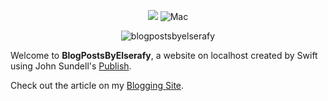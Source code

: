 <p align="center">
    <img src="https://img.shields.io/badge/Swift-5-orange.svg" />
    <img src="https://img.shields.io/badge/platforms-mac-brightgreen.svg?style=flat" alt="Mac"
     />
</p>

<p align="center">
<img src="https://i.imgur.com/Oj6SNLJ.gif" alt="blogpostsbyelserafy">
</a>

Welcome to **BlogPostsByElserafy**, a website on localhost created by Swift using John Sundell's [Publish](https://github.com/JohnSundell/Publish).

Check out the article on my [Blogging Site](https://ahmedelserafy7.github.io/posts/2021/09/counting-minutes).
